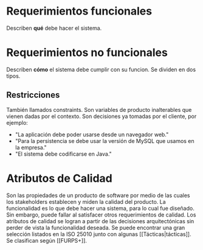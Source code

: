 # Requerimientos funcionales
Describen **qué** debe hacer el sistema.

# Requerimientos no funcionales
Describen **cómo** el sistema debe cumplir con su funcion. Se dividen en dos tipos.

## Restricciones
También llamados constraints. Son variables de producto inalterables que vienen dadas por el contexto. Son decisiones ya tomadas por el cliente, por ejemplo:
- "La aplicación debe poder usarse desde un navegador web."
- "Para la persistencia se debe usar la versión de MySQL que usamos en la empresa."
- "El sistema debe codificarse en Java."

# Atributos de Calidad
Son las propiedades de un producto de software por medio de las cuales los stakeholders establecen y miden la calidad del producto. La funcionalidad es lo que debe hacer una sistema, para lo cual fue diseñado. Sin embargo, puede fallar al satisfacer otros requerimientos de calidad. Los atributos de calidad se logran a partir de las decisiones arquitectónicas sin perder de vista la funcionalidad deseada. Se puede encontrar una gran selección listados en la ISO 25010 junto con algunas [[Tácticas|tácticas]].
Se clasifican según [[FURPS+]].